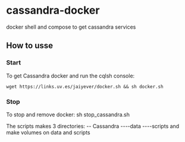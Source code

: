 # cassandra-docker
docker shell and compose to get cassandra services

## How to usse

### Start
To get Cassandra docker and run the cqlsh console:

``wget https://links.uv.es/jaiyever/docker.sh && sh docker.sh``

### Stop
To stop and remove docker:
sh stop_cassandra.sh

The scripts makes 3 directories:
        -- Cassandra
        ----data
        ----scripts
and make volumes on data and scripts
